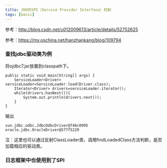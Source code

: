 ```yaml
---
title: JDK的SPI（Service Provider Interface）机制
tags: [basic]
---
```


参考：http://blog.csdn.net/u012009613/article/details/52752625

参考：https://my.oschina.net/hanzhankang/blog/109794

### 查找jdbc驱动类为例

将ojdbc7.jar放置到classpath下。

```
public static void main(String[] args) {
    ServiceLoader<Driver> serviceLoader=ServiceLoader.load(Driver.class);
    Iterator<Driver> drivers=serviceLoader.iterator();
    while(drivers.hasNext()){
        System.out.println(drivers.next());
    }
}
```

输出

```
sun.jdbc.odbc.JdbcOdbcDriver@746c0995
oracle.jdbc.OracleDriver@577f5229
```

注：这里也可以通过反射ClassLoader类，调用findLoadedClass方法判断，是否加载相应的驱动类。

### 日志框架中也使用到了SPI

